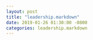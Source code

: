 ```yaml
---
layout: post
title: "leadership.markdown"
date: 2019-01-26 01:30:00 -0800
categories: leadership.markdown
---
```



